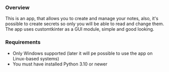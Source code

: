 ### Overview
This is an app, that allows you to create and manage your notes, also, it's possible to create secrets so only you will be able to read and change them. The app uses customtkinter as a GUI module, simple and good looking.

### Requirements
- Only Windows supported (later it will pe possible to use the app on Linux-based systems)
- You must have installed Python 3.10 or newer
